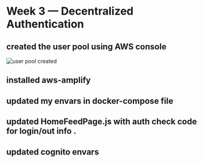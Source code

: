# Week 3 — Decentralized Authentication

## created the user pool using AWS console
![user pool created ]()

## installed  aws-amplify 

## updated my envars in docker-compose file 

## updated HomeFeedPage.js with auth check code for login/out info . 

## updated cognito envars 
